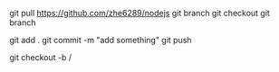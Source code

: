 git pull https://github.com/zhe6289/nodejs
git branch <branch-name>
git checkout <branch-name> <!-- to switch branch -->
git branch <!-- to check witch branch currently --> 


git add .
git commit -m "add something"
git push

<!-- create another branch -->
git checkout -b <new-branch-name>/<child-branch-name>
